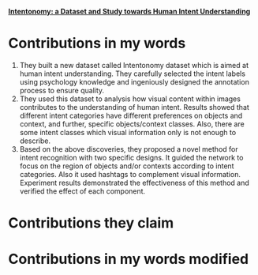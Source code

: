 [**Intentonomy: a Dataset and Study towards Human Intent Understanding**](https://github.com/Big-Brother-Pikachu/Paper-Contributions-Analysis#3-intentonomy-a-dataset-and-study-towards-human-intent-understanding)

# Contributions in my words

1. They built a new dataset called Intentonomy dataset which is aimed at human intent understanding. They carefully selected the intent labels using psychology knowledge and ingeniously designed the annotation process to ensure quality.
2. They used this dataset to analysis how visual content within images contributes to the understanding of human intent. Results showed that different intent categories have different preferences on objects and context, and further, specific objects/context classes. Also, there are some intent classes which visual information only is not enough to describe.
3. Based on the above discoveries, they proposed a novel method for intent recognition with two specific designs. It guided the network to focus on the region of objects and/or contexts according to intent categories. Also it used hashtags to complement visual information. Experiment results demonstrated the effectiveness of this method and verified the effect of each component.

# Contributions they claim

# Contributions in my words modified